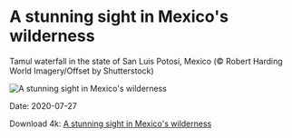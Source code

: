 # A stunning sight in Mexico's wilderness

Tamul waterfall in the state of San Luis Potosí, Mexico (© Robert Harding World Imagery/Offset by Shutterstock)

![A stunning sight in Mexico's wilderness](https://bing.com/th?id=OHR.AerialTamul_EN-US1289516805_UHD.jpg&rf=LaDigue_UHD.jpg&pid=hp&w=1024&h=576)

Date: 2020-07-27

Download 4k: [A stunning sight in Mexico's wilderness](https://bing.com/th?id=OHR.AerialTamul_EN-US1289516805_UHD.jpg&rf=LaDigue_UHD.jpg&pid=hp&w=3840&h=2160)

